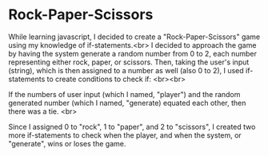 # Rock-Paper-Scissors
While learning javascript, I decided to create a "Rock-Paper-Scissors" game using my knowledge of if-statements.<br\>
I decided to approach the game by having the system generate a random number from 0 to 2, each number representing either rock, paper, or scissors. Then, taking the user's input (string), which is then assigned to a number as well (also 0 to 2), I used if-statements to create conditions to check if: <br\><br\>

If the numbers of user input (which I named, "player") and the random generated number (which I named, "generate) equated each other, then there was a tie. <br\>

Since I assigned 0 to "rock", 1 to "paper", and 2 to "scissors", I created two more if-statements to check when the player, and when the system, or "generate", wins or loses the game. 
